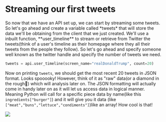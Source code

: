 <!--title={Streaming our first tweets}-->

<!--badges={Web Development:20}-->

<h1>Streaming our first tweets</h1>
So now that we have an API set up, we can start by streaming some tweets. So let's go ahead and create a variable called *tweets* that will store the data we'll be obtaining from the client that we just created. We'll use a inbuilt function, **user_timeline** to stream or retrieve from Twitter the tweets(think of a user's timeline as their homepage where they all their tweets from the people they follow). So let's go ahead and specify someone well known as the twitter handle and specify the number of tweets we need.

```python
tweets = api.user_timeline(screen_name="realDonaldTrump", count=20)
```

Now on printing `tweets`, we should get the most recent 20 tweets in JSON format. Looks spooooky! However, think of it as "raw" data(or a diamond in the rough💎) which will analysis later on. The JSON formatting will actually come in handy later on as it will let us access data in logical manner. Meaning Python will call for a specific piece data by name(like  this ` ingredients["burger"]`) and it will give you it data (like `["meat","buns","lettuce","condiments"]`)like an array! How cool is that!

<img src="https://i.postimg.cc/XvVSKhTw/Annotation-2020-01-09-214126.png">